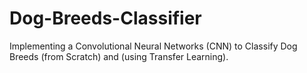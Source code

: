 # Dog-Breeds-Classifier
Implementing a Convolutional Neural Networks (CNN) to Classify Dog Breeds (from Scratch) and (using Transfer Learning).
